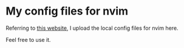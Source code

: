 # My config files for nvim

Referring to [this website](https://programmingpercy.tech/blog/learn-how-to-use-neovim-as-ide/), I upload the local config files for nvim here.

Feel free to use it.
